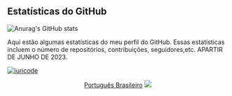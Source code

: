 <!-- Inclua o título ou uma descrição para as estatísticas -->
## Estatísticas do GitHub
<!-- Substitua "Crislaine-Doria" pelo seu nome de usuário do GitHub -->
![Anurag's GitHub stats](https://github-readme-stats.vercel.app/api?username=Crislaine-Doria&show_icons=true&theme=radical)
<!-- Adicione uma breve descrição ou informações adicionais -->
Aqui estão algumas estatísticas do meu perfil do GitHub. Essas estatísticas incluem o número de repositórios, contribuições, seguidores,etc.
APARTIR DE JUNHO DE 2023.
<!-- Adicione uma breve descrição ou informações adicionais -->
[![iuricode](https://github-readme-stats.vercel.app/api/top-langs/?username=Crislaine-Doria&hide=html&layout=compact&theme=highcontrast)](https://github.com/anuraghazra/github-readme-stats)
<p align="center">
    <a href="/docs/readme_pt-BR.md">Português Brasileiro</a>
  <a href="https://skillicons.dev">
    <img src="https://skillicons.dev/icons?i=git,mysql,dart,flutter" />
  </a>
</p>
